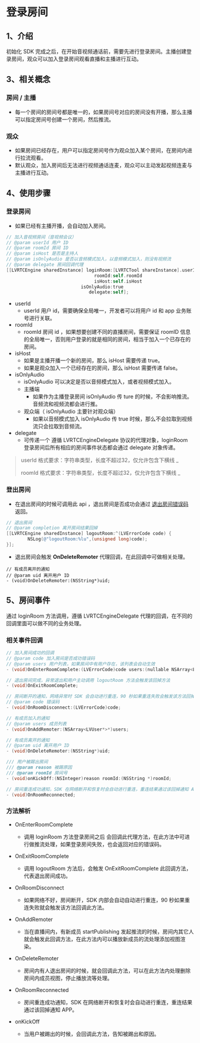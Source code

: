 # 登录房间

## <a name='1'></a>1、介绍

初始化 SDK 完成之后，在开始音视频通话前，需要先进行登录房间。主播创建登录房间，观众可以加入登录房间观看直播和主播进行互动。


## <a name='3'></a>3、相关概念

### 房间 / 主播

* 每一个房间的房间号都是唯一的，如果房间号对应的房间没有开播，那么主播可以指定房间号创建一个房间，然后推流。

### 观众

* 如果房间已经存在，用户可以指定房间号作为观众加入某个房间，在房间内进行拉流观看。
* 默认观众，加入房间后无法进行视频通话连麦，观众可以主动发起视频连麦与主播进行互动。

## <a name='4'></a>4、使用步骤

### 登录房间

* 如果已经有主播开播，会自动加入房间。

```objective-c
// 加入音视频房间（音视频会议）
// @param userId 用户 ID
// @param roomId 房间 ID
// @param isHost 是否是主持人
// @param isOnlyAudio 是否以音频模式加入，以音频模式加入，则没有视频流
// @param delegate 房间回调代理
[[LVRTCEngine sharedInstance] loginRoom:[LVRTCTool shareInstance].userId
                                 roomId:self.roomId
                                 isHost:self.isHost
                            isOnlyAudio:true
                               delegate:self];
```

* userId
  * userId 用户 id，需要确保全局唯一，开发者可以将用户 id 和 app 业务账号进行关联。
* roomId
  * roomId 房间 id ，如果想要创建不同的直播房间，需要保证 roomID 信息的全局唯一，否则用户登录的就是相同的房间，相当于加入一个已存在的房间。
* isHost
  * 如果是主播开播一个新的房间，那么 isHost 需要传递 true。
  * 如果是观众加入一个已经存在的房间，那么 isHost 需要传递 false。
* isOnlyAudio
  * isOnlyAudio 可以决定是否以音频模式加入，或者视频模式加入。
  * 主播端
    * 如果作为主播登录房间 isOnlyAudio 传 ture 的时候，不会影响推流。音频流和视频流都会进行推。
  * 观众端（ isOnlyAudio 主要针对观众端）
    * 如果以音频模式加入 isOnlyAudio 传 true 时候，那么不会拉取到视频流只会拉取到音频流。
* delegate
  * 可传递一个 遵循 LVRTCEngineDelegate 协议的代理对象，loginRoom 登录房间后所有相应的房间事件状态都会通过 delegate 对象传递。

> userId 格式要求：字符串类型，长度不超过32，仅允许包含下横线 _ 
>
> roomId 格式要求：字符串类型，长度不超过32，仅允许包含下横线 _ 
>

### 登出房间

* 在退出房间的时候可调用此 api ，退出房间是否成功会通过 [退出房间错误码](/?p=/zh/ios/rtc/ecode.md&k=WZsw8kGY) 返回。

```objective-c
// 退出房间
// @param completion 离开房间结果回掉
[[LVRTCEngine sharedInstance] logoutRoom:^(LVErrorCode code) {
        NSLog(@"logoutRoom:%lu",(unsigned long)code);
}];
```

* 退出房间会触发 **OnDeleteRemoter** 代理回调，在此回调中可做相关处理。

```objc
// 有成员离开的通知
// @param uid 离开用户 ID
- (void)OnDeleteRemoter:(NSString*)uid;
```

## <a name='5'></a>5、房间事件

通过 loginRoom 方法调用，遵循  LVRTCEngineDelegate 代理的回调，在不同的回调里面可以做不同的业务处理。

### 相关事件回调

```objective-c
// 加入房间成功的回调
// @param code 加入房间是否成功错误码
// @param users 用户列表，如果房间中有用户存在，该列表会自动生效
- (void)OnEnterRoomComplete:(LVErrorCode)code users:(nullable NSArray<LVUser*>*)users;

// 退出房间完成，异常退出和用户主动调用 logoutRoom 方法会触发该回掉方法
- (void)OnExitRoomComplete;

// 房间断开的通知，网络异常时 SDK 会自动进行重连，90 秒如果重连失败会触发该方法回掉
// @param code 错误码
- (void)OnRoomDisconnect:(LVErrorCode)code;

// 有成员加入的通知
// @param users 成员列表
- (void)OnAddRemoter:(NSArray<LVUser*>*)users;

// 有成员离开的通知
// @param uid 离开用户 ID
- (void)OnDeleteRemoter:(NSString*)uid;

/// 用户被踢出房间
/// @param reason 被踢原因
/// @param roomId 房间号
- (void)onKickOff:(NSInteger)reason roomId:(NSString *)roomId;

// 房间重连成功通知，SDK 在网络断开和恢复时会自动进行重连，重连结果通过该回掉通知 APP
- (void)OnRoomReconnected;
```

### 方法解析

* OnEnterRoomComplete
  * 调用 loginRoom 方法登录房间之后 会回调此代理方法，在此方法中可进行做推流处理，如果登录房间失败，也会返回对应的错误码。

* OnExitRoomComplete
  * 调用 logoutRoom 方法后，会触发 OnExitRoomComplete 此回调方法，代表退出房间成功。
* OnRoomDisconnect
  * 如果网络不好，房间断开，SDK 内部会自动自动进行重连，90 秒如果重连失败就会触发该方法回调此方法。
* OnAddRemoter
  * 当在直播间内，有新成员 startPublishing 发起推流的时候，房间内其它人就会触发此回调方法，在此方法内可以播放新成员的流处理添加视图渲染。
* OnDeleteRemoter
  * 房间内有人退出房间的时候，就会回调此方法，可以在此方法内处理删除房间内成员视图，停止播放流等处理。
* OnRoomReconnected
  *  房间重连成功通知，SDK 在网络断开和恢复时会自动进行重连，重连结果通过该回掉通知 APP。
* onKickOff
  * 当用户被踢出的时候，会回调此方法，告知被踢出和原因。